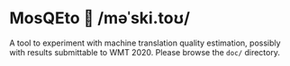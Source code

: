 # MosQEto 🦟 /məˈski.toʊ/
A tool to experiment with machine translation quality estimation, possibly with results submittable to WMT 2020. Please browse the `doc/` directory.